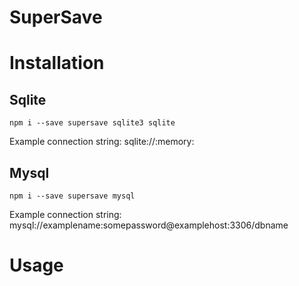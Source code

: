 SuperSave
===========

# Installation

## Sqlite

    npm i --save supersave sqlite3 sqlite

Example connection string: sqlite://:memory:

## Mysql

    npm i --save supersave mysql

Example connection string: mysql://examplename:somepassword@examplehost:3306/dbname

# Usage

